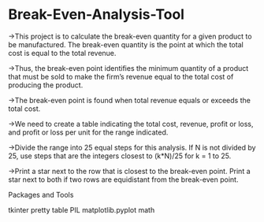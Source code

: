 # Break-Even-Analysis-Tool
->This project is to calculate the break-even quantity for a given product to be manufactured. The break-even quantity is the point at which the total cost is equal to the total revenue.

->Thus, the break-even point identifies the minimum quantity of a product that must be sold to make the firm’s revenue equal to the total cost of producing the product.

->The break-even point is found when total revenue equals or exceeds the total cost.

->We need to create a table indicating the total cost, revenue, profit or loss, and profit or loss per unit for the range indicated.

->Divide the range into 25 equal steps for this analysis. If N is not divided by 25, use steps that are the integers closest to (k*N)/25 for k = 1 to 25.

->Print a star next to the row that is closest to the break-even point. Print a star next to both if two rows are equidistant from the break-even point.

Packages and Tools

tkinter pretty table PIL matplotlib.pyplot math
